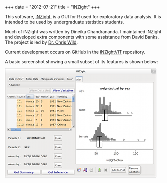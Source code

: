 +++
date = "2012-07-21"
title = "iNZight"
+++

This software, [iNZight](https://www.stat.auckland.ac.nz/~wild/iNZight/), is a GUI for R used for exploratory data analysis. It is intended to be used by undergraduate statistics students.

Much of iNZight was written by Dineika Chandrananda. I maintained iNZight and developed extra components with some assistance from David Banks. The project is led by [Dr. Chris Wild](https://www.stat.auckland.ac.nz/showperson?firstname=Chris&surname=Wild).

Current development occurs on GitHub in the [iNZightVIT](https://github.com/iNZightVIT/iNZight) repository.

A basic screenshot showing a small subset of its features is shown below:

![iNZight Main Window](images/inzight.png)